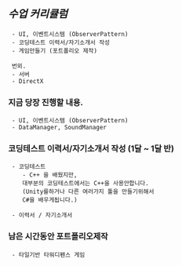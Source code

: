 ﻿
## *수업 커리큘럼*
```
 - UI, 이벤트시스템 (ObserverPattern)
 - 코딩테스트 이력서/자기소개서 작성
 - 게임만들기 (포트폴리오 제작)

 번외.
 - 서버
 - DirectX
```

### 지금 당장 진행할 내용.
```
 - UI, 이벤트시스템 (ObserverPattern) 
 - DataManager, SoundManager
```

### 코딩테스트 이력서/자기소개서 작성 (1달 ~ 1달 반)
```
 - 코딩테스트
	- C++ 을 배웠지만, 
	대부분의 코딩테스트에서는 C++을 사용안합니다.
	(Unity를하거나 다른 여러가지 툴을 만들기위해서 
	C#을 배우게됩니다.)

 - 이력서 / 자기소개서
```

### 남은 시간동안 포트폴리오제작
```
 - 타일기반 타워디펜스 게임
```



